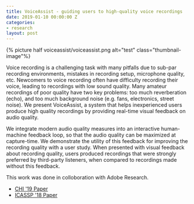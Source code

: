 ```yaml
---
title: VoiceAssist - guiding users to high-quality voice recordings
date: 2019-01-10 00:00:00 Z
categories:
- research
layout: post
---
```


{% picture half voiceassist/voiceassist.png alt="test" class="thumbnail-image"%}

Voice recording is a challenging task with many pitfalls due to sub-par recording environments, mistakes in recording setup, microphone quality, etc. Newcomers to voice recording often have difficulty recording their voice, leading to recordings with low sound quality. Many amateur recordings of poor quality have two key problems: too much reverberation (echo), and too much background noise  (e.g. fans, electronics, street noise). We present VoiceAssist, a system that helps inexperienced users produce high quality recordings by providing real-time visual feedback on audio quality. 

<!--more-->

We integrate modern audio quality measures into an interactive human-machine feedback loop, so that the audio quality can be maximized at capture-time. We demonstrate the utility of this feedback for improving the recording quality with a user study. When presented with visual feedback about recording quality, users produced recordings that were strongly preferred by third-party listeners, when compared to recordings made without this feedback.


<!-- {% picture half voiceassist/jnd.png alt="test" class="thumbnail-image"%} -->

This work was done in colloboration with Adobe Research.

- [CHI '19 Paper](/public/papers/seetharaman_voiceassist_chi19.pdf)
- [ICASSP '18 Paper](/public/papers/seetharaman_mysore_icassp18.pdf)

